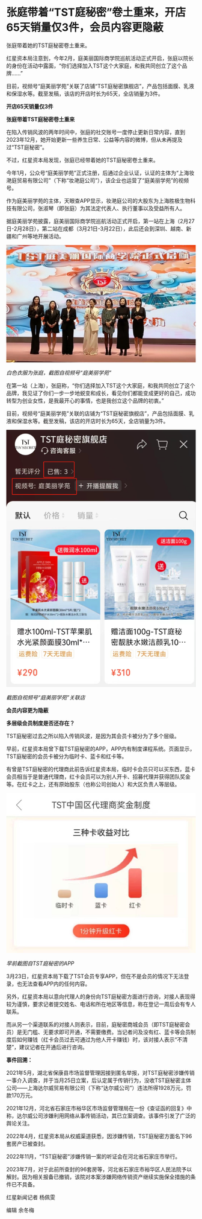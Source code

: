 # 张庭带着“TST庭秘密”卷土重来，开店65天销量仅3件，会员内容更隐蔽

张庭带着她的TST庭秘密卷土重来。

红星资本局注意到，今年2月，庭美丽国际商学院巡航活动正式开启，张庭以院长的身份在活动中露面，“你们选择加入TST这个大家庭，和我共同创立了这个品牌……”

目前，视频号“庭美丽学苑”关联了店铺“TST庭秘密旗舰店”，产品包括面膜、乳液和保湿水等。截至发稿，该店的开店时长为65天，全店销量为3件。

**开店65天销量仅3件**

**张庭带着TST庭秘密卷土重来**

在陷入传销风波的两年时间中，张庭的社交账号一度停止更新日常内容，直到2023年12月，她开始更新一些养生日常、公益等内容的微博，但从未再提及过“TST庭秘密”。

不过，红星资本局发现，张庭已经带着她的TST庭秘密卷土重来。

今年1月，公众号“庭美丽学苑”正式注册，后通过企业认证，认证的主体为“上海妆滟庭贸易有限公司”（下称“妆滟庭公司”），该企业也运营了“庭美丽学苑”的视频号。

作为庭美丽学苑的主体，天眼查APP显示，妆滟庭公司的大股东为上海胜极生物科技有限公司，张淑琴（即张庭）为其法定代表人、执行董事以及受益所有人。

据庭美丽学苑披露，庭美丽国际商学院巡航活动正式开启，第一站在上海（2月27日-2月28日），第二站在成都（3月21日-3月22日），此后还会到深圳、越南、新疆和广州等地开展活动。

![11e6be16b11d5e99ad3aca749fb13830.jpg](https://raw.githubusercontent.com/qqhsx/qqnews_image/main/2024/03/23/张庭带着“TST庭秘密”卷土重来，开店65天销量仅3件，会员内容更隐蔽/11e6be16b11d5e99ad3aca749fb13830.jpg)

_白色衣服为张庭，截图自视频号“庭美丽学苑”_

在第一站（上海），张庭称，“你们选择加入TST这个大家庭，和我共同创立了这个品牌，我见证了你们一步一步地蜕变和成长，看见你们都能变成更好的自己，成功转型为创业女性，是我最开心的事情，也是我创立这个品牌的初衷。”

目前，视频号“庭美丽学苑”关联的店铺为“TST庭秘密旗舰店”，产品包括面膜、乳液和保湿水等。截至发稿，该店的开店时长为65天，全店销量为3件。

![02f314842b2d1ebf8573e37207691a8c.jpg](https://raw.githubusercontent.com/qqhsx/qqnews_image/main/2024/03/23/张庭带着“TST庭秘密”卷土重来，开店65天销量仅3件，会员内容更隐蔽/02f314842b2d1ebf8573e37207691a8c.jpg)

 _截图自视频号“庭美丽学苑”关联店_

**会员内容更为隐蔽**

**多层级会员制度是否还存在？**

TST庭秘密过去之所以陷入传销风波，是因为其会员卡被分为了多个层级。

早前，红星资本局曾下载TST庭秘密的APP，APP内有制度课程系统。页面显示，TST庭秘密的会员卡被分为临时卡、蓝卡和红卡等。

有曾是TST庭秘密的代理商此前告诉红星资本局，临时卡会员只可以买东西，蓝卡会员相当于是普通代理商，红卡会员可以为别人开卡、招募代理并获得团队奖金等。在红卡之上，还有原始股东（也称公司创始人）和大区负责人等层级。

![1d8d008221d12f0d8d5cd22c38e8e6b1.jpg](https://raw.githubusercontent.com/qqhsx/qqnews_image/main/2024/03/23/张庭带着“TST庭秘密”卷土重来，开店65天销量仅3件，会员内容更隐蔽/1d8d008221d12f0d8d5cd22c38e8e6b1.jpg)

_早前截图自TST庭秘密的APP_

3月23日，红星资本局下载了TST会员专享APP，但在不是会员的情况下无法登录，也无法查看APP内的任何内容。

另外，红星资本局以意向代理人的身份向TST庭秘密方面进行咨询，对接人表现得较为谨慎，要求记者提交姓名、电话和所在地区等信息，称在登记一周后会有专人联系。

而从另一个渠道联系的对接人则表示，目前，庭秘密商城会员（即TST庭秘密会员）是无门槛、无要求即可开通，不需要缴费。当记者问及没有红、蓝卡等会员制度后如何赚钱（红卡会员过去可通过为他人开卡赚钱）时，该对接人表示“不清楚”，建议记者在开通后进行咨询。

**事件回溯：**

2021年5月，湖北省保康县市场监督管理因接到匿名举报，对TST庭秘密涉嫌传销一事介入调查，并于当月25日立案，后认定属于传销行为，没收TST庭秘密主体公司——上海达尔威贸易有限公司（下称“达尔威公司”）违法所得1928万元，罚款170万元。

2021年12月，河北省石家庄市裕华区市场监督管理局在一份《查证函的回复》中称，达尔威公司涉嫌利用网络从事传销活动，其已立案调查。该事件引发了广泛的舆论关注。

2022年4月，红星资本局从权威渠道获悉，因涉嫌传销，TST庭秘密方面名下96套房产已被查封。

2022年11月，“TST庭秘密”涉嫌传销一案的听证会在河北省石家庄市举行。

2023年7月，对于此前所查封的96套房等，河北省石家庄市裕华区人民法院予以解封。因为相关报备已撤销，该院对本案涉嫌网络传销资产继续实施保全措施的条件已不具备。

红星新闻记者 杨佩雯

编辑 余冬梅

